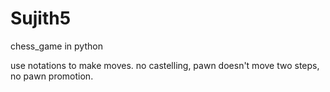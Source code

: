# Sujith5
chess_game in python

use notations to make moves.
no castelling,
pawn doesn't move two steps,
no pawn promotion.
